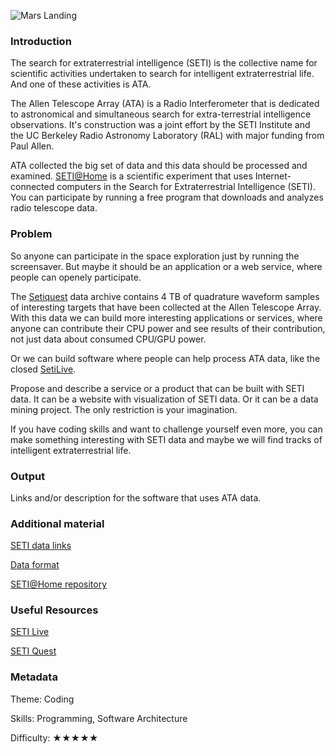 ![Mars Landing](./MarsLander.png)

### Introduction

The search for extraterrestrial intelligence (SETI)
is the collective name for scientific activities undertaken to search for intelligent extraterrestrial life.
And one of these activities is ATA.

The Allen Telescope Array (ATA) is a Radio Interferometer that is dedicated to astronomical and simultaneous search for extra-terrestrial intelligence observations. It's construction was a joint effort by the SETI Institute and the UC Berkeley Radio Astronomy Laboratory (RAL) with major funding from Paul Allen.

ATA collected the big set of data and this data should be processed and examined.
[SETI@Home](http://setiathome.ssl.berkeley.edu/) is a scientific experiment that uses Internet-connected computers in the Search for Extraterrestrial Intelligence (SETI). You can participate by running a free program that downloads and analyzes radio telescope data.

### Problem

So anyone can participate in the space exploration just by running the screensaver.
But maybe it should be an application or a web service, where people can openely participate.

The [Setiquest](http://setiquest.org/) data archive contains 4 TB of quadrature waveform samples of interesting targets that have been collected at the Allen Telescope Array.
With this data we can build more interesting applications or services,
where anyone can contribute their CPU power and see results of their contribution,
not just data about consumed CPU/GPU power.

Or we can build software where people can help process ATA data, like the closed [SetiLive](http://www.setilive.org/).

Propose and describe a service or a product that can be built with SETI data. It can be a website with visualization of SETI data. Or it can be a data mining project. The only restriction is your imagination.

If you have coding skills and want to challenge yourself even more, you can make something interesting with SETI data and maybe we will find tracks of intelligent extraterrestrial life.

### Output

Links and/or description for the software that uses ATA data.

### Additional material

[SETI data links](http://setiquest.org/wiki/index.php/SetiQuest_Data)

[Data format](http://setiquest.org/wiki/index.php/SetiQuest_Data_Format)

[SETI@Home repository](https://setisvn.ssl.berkeley.edu/trac/browser)

### Useful Resources

[SETI Live](http://www.setilive.org/)

[SETI Quest](http://setiquest.org/)

### Metadata

Theme: Coding

Skills: Programming, Software Architecture

Difficulty: ★★★★★
